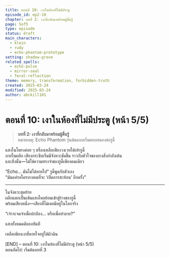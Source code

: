```yaml
---
title: ตอนที่ 10: เงาในห้องที่ไม่มีประตู
episode_id: ep2-10
chapter: บทที่ 2: เงาที่กลับมาพร้อมผู้ตื่นรู้
page: 5of5
type: episode
status: draft
main_characters:
  - klein
  - rudy
  - echo-phantom-prototype
setting: shadow-grove
related_spells:
  - echo-pulse
  - mirror-seal
  - feral-reflection
theme: memory, transformation, forbidden-truth
created: 2025-03-24
modified: 2025-03-24
author: abckill101
---
```


# ตอนที่ 10: เงาในห้องที่ไม่มีประตู (หน้า 5/5)

> **บทที่ 2: เงาที่กลับมาพร้อมผู้ตื่นรู้**  
> หมายเหตุ: Echo Phantom รุ่นต้นแบบเริ่มตอบสนองต่อรูดี้

แสงในโพรงค่อย ๆ หรี่ลงเหลือเพียงวงเวทใต้เท้ารูดี้  
ภายในผลึก เสียงกระซิบเริ่มมีจังหวะชัดขึ้น ราวกับหัวใจของบางสิ่งกำลังเต้น  
และสิ่งนั้น—ไม่ใช่ความทรงจำของรูดี้เพียงคนเดียว

“Echo... มันไม่ได้หายไป” รูดี้พูดกับตัวเอง  
“มันแค่รอใครบางคนที่จะ ‘เปิดการสะท้อน’ อีกครั้ง”

---

ในจังหวะสุดท้าย  
ผลึกแตกเป็นเส้นแสงไหลย้อนเข้าสู่ร่างของรูดี้  
พร้อมเสียงหนึ่ง—เสียงที่ไม่เคยมีอยู่ในโลกจริง

“เจ้าจะจดจำเพื่อปกป้อง... หรือเพื่อทำลาย?”

แสงทั้งหมดดับลงทันที

เหลือเพียงเงาที่หายใจอยู่ใต้ผิวดิน

[END] – ตอนที่ 10: เงาในห้องที่ไม่มีประตู (หน้า 5/5)  
ตอนถัดไป: เริ่มต้นบทที่ 3

